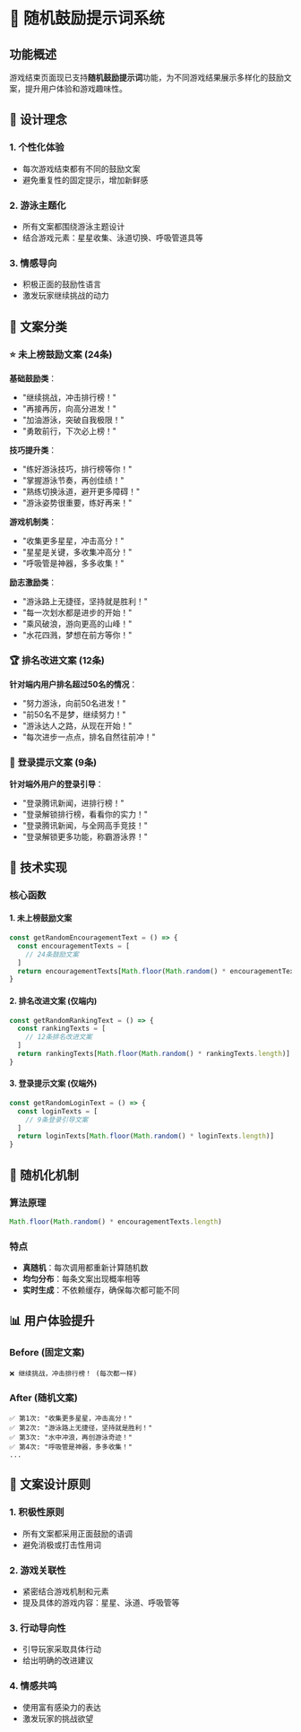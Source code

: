 # 🎯 随机鼓励提示词系统

## 功能概述

游戏结束页面现已支持**随机鼓励提示词**功能，为不同游戏结果展示多样化的鼓励文案，提升用户体验和游戏趣味性。

## 🎨 设计理念

### 1. **个性化体验**
- 每次游戏结束都有不同的鼓励文案
- 避免重复性的固定提示，增加新鲜感

### 2. **游泳主题化**
- 所有文案都围绕游泳主题设计
- 结合游戏元素：星星收集、泳道切换、呼吸管道具等

### 3. **情感导向**
- 积极正面的鼓励性语言
- 激发玩家继续挑战的动力

## 📝 文案分类

### ⭐ **未上榜鼓励文案** (24条)

**基础鼓励类**：
- "继续挑战，冲击排行榜！"
- "再接再厉，向高分进发！"
- "加油游泳，突破自我极限！"
- "勇敢前行，下次必上榜！"

**技巧提升类**：
- "练好游泳技巧，排行榜等你！"
- "掌握游泳节奏，再创佳绩！"
- "熟练切换泳道，避开更多障碍！"
- "游泳姿势很重要，练好再来！"

**游戏机制类**：
- "收集更多星星，冲击高分！"
- "星星是关键，多收集冲高分！"
- "呼吸管是神器，多多收集！"

**励志激励类**：
- "游泳路上无捷径，坚持就是胜利！"
- "每一次划水都是进步的开始！"
- "乘风破浪，游向更高的山峰！"
- "水花四溅，梦想在前方等你！"

### 🏆 **排名改进文案** (12条)

**针对端内用户排名超过50名的情况**：
- "努力游泳，向前50名进发！"
- "前50名不是梦，继续努力！"
- "游泳达人之路，从现在开始！"
- "每次进步一点点，排名自然往前冲！"

### 📱 **登录提示文案** (9条)

**针对端外用户的登录引导**：
- "登录腾讯新闻，进排行榜！"
- "登录解锁排行榜，看看你的实力！"
- "登录腾讯新闻，与全网高手竞技！"
- "登录解锁更多功能，称霸游泳界！"

## 🔧 技术实现

### 核心函数

#### 1. **未上榜鼓励文案**
```javascript
const getRandomEncouragementText = () => {
  const encouragementTexts = [
    // 24条鼓励文案
  ]
  return encouragementTexts[Math.floor(Math.random() * encouragementTexts.length)]
}
```

#### 2. **排名改进文案** (仅端内)
```javascript
const getRandomRankingText = () => {
  const rankingTexts = [
    // 12条排名改进文案
  ]
  return rankingTexts[Math.floor(Math.random() * rankingTexts.length)]
}
```

#### 3. **登录提示文案** (仅端外)
```javascript
const getRandomLoginText = () => {
  const loginTexts = [
    // 9条登录引导文案
  ]
  return loginTexts[Math.floor(Math.random() * loginTexts.length)]
}
```

## 🎲 随机化机制

### 算法原理
```javascript
Math.floor(Math.random() * encouragementTexts.length)
```

### 特点
- **真随机**：每次调用都重新计算随机数
- **均匀分布**：每条文案出现概率相等
- **实时生成**：不依赖缓存，确保每次都可能不同

## 📊 用户体验提升

### Before (固定文案)
```
❌ 继续挑战，冲击排行榜！ (每次都一样)
```

### After (随机文案)
```
✅ 第1次: "收集更多星星，冲击高分！"
✅ 第2次: "游泳路上无捷径，坚持就是胜利！"
✅ 第3次: "水中冲浪，再创游泳奇迹！"
✅ 第4次: "呼吸管是神器，多多收集！"
...
```

## 🎯 文案设计原则

### 1. **积极性原则**
- 所有文案都采用正面鼓励的语调
- 避免消极或打击性用词

### 2. **游戏关联性**
- 紧密结合游戏机制和元素
- 提及具体的游戏内容：星星、泳道、呼吸管等

### 3. **行动导向性**
- 引导玩家采取具体行动
- 给出明确的改进建议

### 4. **情感共鸣**
- 使用富有感染力的表达
- 激发玩家的挑战欲望 